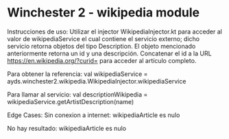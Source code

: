 # Winchester 2 - wikipedia module

Instrucciones de uso:
  Utilizar el injector WikipediaInjector.kt para acceder al valor de wikipediaService el cual contiene el servicio externo; dicho servicio retorna objetos del tipo Description. El objeto mencionado anteriormente retorna un id y una descripción.
  Concatenar el id a la URL https://en.wikipedia.org/?curid= para acceder al artículo completo. 
  

 Para obtener la referencia:
  val wikipediaService = ayds.winchester2.wikipedia.WikipediaInjector.wikipediaService
  
 Para llamar al servicio:
  val descriptionWikipedia = wikipediaService.getArtistDescription(name)
  
  Edge Cases:
  Sin conexion a internet: wikipediaArticle es nulo 
  
  No hay resultado: wikipediaArticle es nulo 
